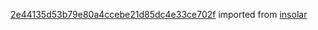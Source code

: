 [2e44135d53b79e80a4ccebe21d85dc4e33ce702f](https://github.com/insolar/insolar/commit/2e44135d53b79e80a4ccebe21d85dc4e33ce702f) imported from [insolar](https://github.com/insolar/insolar)
